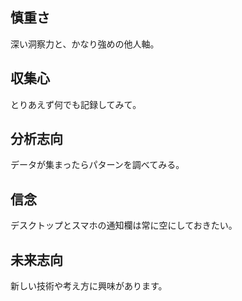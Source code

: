 ## 慎重さ

深い洞察力と、かなり強めの他人軸。

## 収集心

とりあえず何でも記録してみて。

## 分析志向

データが集まったらパターンを調べてみる。

## 信念

デスクトップとスマホの通知欄は常に空にしておきたい。

## 未来志向

新しい技術や考え方に興味があります。

<!--
**gene-ix/gene-ix** is a ✨ _special_ ✨ repository because its `README.md` (this file) appears on your GitHub profile.

Here are some ideas to get you started:

- 🔭 I’m currently working on ...
- 🌱 I’m currently learning ...
- 👯 I’m looking to collaborate on ...
- 🤔 I’m looking for help with ...
- 💬 Ask me about ...
- 📫 How to reach me: ...
- 😄 Pronouns: ...
- ⚡ Fun fact: ...
-->
